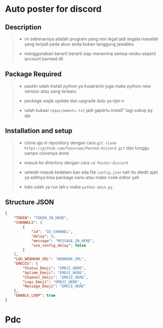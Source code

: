 # Auto poster for discord

## Description
> - ini sebenarnya adalah program yang non legal jadi segala masalah yang terjadi pada akun anda bukan tanggung jawabku
>
> - menggunakan berarti berarti siap menerima semua resiko seperti account banned dll

## Package Required
> - pastiin udah install python ya kusaranin juga make python new version atau yang terbaru
>
> - package wajib update dan upgrade dulu ya njer:v
>
> - udah kukasi `requirements.txt` jadi gaperlu install" lagi cukup py aja

## Installation and setup
> - clone aja ni repository dengan cara `git clone https://github.com/Yasurooo/Posted-discord.git` dan tunggu sampe clonenya done
>
> - masuk ke directory dengan cara `cd Poster-discord`
>
> - setelah masuk kedalam kan ada file `config.json` nah itu diedit ajah ya editnya bisa package nano atau make code editor yah
>
>  - kalo udah ya run lah:v make `python main.py`
>

## Structure JSON
```json
{
    "TOKEN": "TOKEN_IN_HERE",
    "CHANNELS": [
        {
            "id": "ID_CHANNEL",
            "delay": 0,
            "message": "MESSAGE_IN_HERE",
            "use_config_delay": false
        }
    ],
    "LOG_WEBHOOK_URL": "WEBHOOK_URL",
    "EMOJIS": {
        "Status_Emoji": "EMOJI_HERE",
        "Uptime_Emoji": "EMOJI_HERE",
        "Channel_Emoji": "EMOJI_HERE",
        "Logs_Emoji": "EMOJI_HERE",
        "Message_Emoji": "EMOJI_HERE"
    },
    "ENABLE_LOOP": true
}
```
# Pdc
